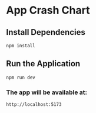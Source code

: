 # App Crash Chart

## Install Dependencies

```npm install```

## Run the Application 

```npm run dev```

### The app will be available at:
```http://localhost:5173```
